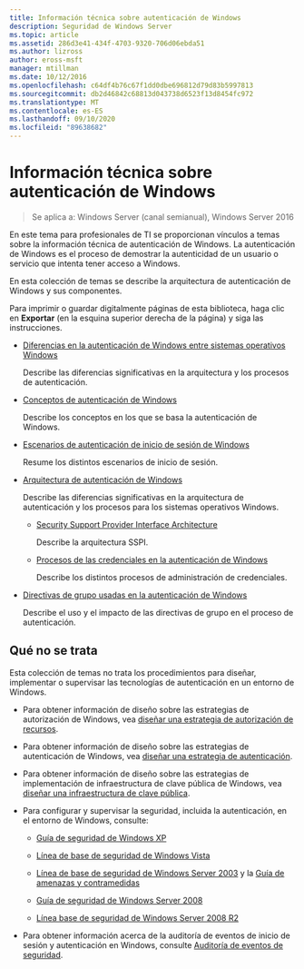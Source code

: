 ```yaml
---
title: Información técnica sobre autenticación de Windows
description: Seguridad de Windows Server
ms.topic: article
ms.assetid: 286d3e41-434f-4703-9320-706d06ebda51
ms.author: lizross
author: eross-msft
manager: mtillman
ms.date: 10/12/2016
ms.openlocfilehash: c64df4b76c67f1dd0dbe696812d79d83b5997813
ms.sourcegitcommit: db2d46842c68813d043738d6523f13d8454fc972
ms.translationtype: MT
ms.contentlocale: es-ES
ms.lasthandoff: 09/10/2020
ms.locfileid: "89638682"
---
```

# <a name="windows-authentication-technical-overview"></a>Información técnica sobre autenticación de Windows

>Se aplica a: Windows Server (canal semianual), Windows Server 2016

En este tema para profesionales de TI se proporcionan vínculos a temas sobre la información técnica de autenticación de Windows. La autenticación de Windows es el proceso de demostrar la autenticidad de un usuario o servicio que intenta tener acceso a Windows.

En esta colección de temas se describe la arquitectura de autenticación de Windows y sus componentes.

Para imprimir o guardar digitalmente páginas de esta biblioteca, haga clic en **Exportar** (en la esquina superior derecha de la página) y siga las instrucciones.

-   [Diferencias en la autenticación de Windows entre sistemas operativos Windows](/previous-versions/windows/it-pro/windows-server-2008-R2-and-2008/dn169017(v=ws.10))

    Describe las diferencias significativas en la arquitectura y los procesos de autenticación.

-   [Conceptos de autenticación de Windows](/previous-versions/windows/it-pro/windows-server-2008-R2-and-2008/dn169018(v=ws.10))

    Describe los conceptos en los que se basa la autenticación de Windows.

-   [Escenarios de autenticación de inicio de sesión de Windows](/previous-versions/windows/it-pro/windows-server-2008-R2-and-2008/dn169020(v=ws.10))

    Resume los distintos escenarios de inicio de sesión.

-   [Arquitectura de autenticación de Windows](/previous-versions/windows/it-pro/windows-server-2008-R2-and-2008/dn169024(v=ws.10))

    Describe las diferencias significativas en la arquitectura de autenticación y los procesos para los sistemas operativos Windows.

    -   [Security Support Provider Interface Architecture](/previous-versions/windows/it-pro/windows-server-2008-R2-and-2008/dn169026(v=ws.10))

        Describe la arquitectura SSPI.

    -   [Procesos de las credenciales en la autenticación de Windows](/previous-versions/windows/it-pro/windows-server-2008-R2-and-2008/dn169014(v=ws.10))

        Describe los distintos procesos de administración de credenciales.

-   [Directivas de grupo usadas en la autenticación de Windows](/previous-versions/windows/it-pro/windows-server-2008-R2-and-2008/dn169021(v=ws.10))

    Describe el uso y el impacto de las directivas de grupo en el proceso de autenticación.

## <a name="what-is-not-covered"></a>Qué no se trata
Esta colección de temas no trata los procedimientos para diseñar, implementar o supervisar las tecnologías de autenticación en un entorno de Windows.

-   Para obtener información de diseño sobre las estrategias de autorización de Windows, vea [diseñar una estrategia de autorización de recursos](/previous-versions/windows/it-pro/windows-server-2003/cc783368(v=ws.10)).

-   Para obtener información de diseño sobre las estrategias de autenticación de Windows, vea [diseñar una estrategia de autenticación](/previous-versions/windows/it-pro/windows-server-2003/cc758124(v=ws.10)).

-   Para obtener información de diseño sobre las estrategias de implementación de infraestructura de clave pública de Windows, vea [diseñar una infraestructura de clave pública](/previous-versions/windows/it-pro/windows-server-2003/cc773138(v=ws.10)).

-   Para configurar y supervisar la seguridad, incluida la autenticación, en el entorno de Windows, consulte:

    -   [Guía de seguridad de Windows XP](https://www.microsoft.com/download/details.aspx?id=962)

    -   [Línea de base de seguridad de Windows Vista](/previous-versions/tn-archive/dd450978(v=technet.10))

    -   [Línea de base de seguridad de Windows Server 2003](/previous-versions/tn-archive/cc163140(v=technet.10)) y la [Guía de amenazas y contramedidas](/previous-versions/tn-archive/dd162275(v=technet.10))

    -   [Guía de seguridad de Windows Server 2008](https://www.microsoft.com/download/details.aspx?id=17606)

    -   [Línea base de seguridad de Windows Server 2008 R2](/previous-versions/tn-archive/gg236605(v=technet.10))

-   Para obtener información acerca de la auditoría de eventos de inicio de sesión y autenticación en Windows, consulte [Auditoría de eventos de seguridad](/previous-versions/windows/it-pro/windows-server-2003/cc776394(v=ws.10)).